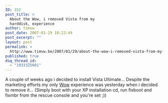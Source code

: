 ```yaml
---
ID: 152
post_title: >
  About the Wow, i removed Vista from my
  harddisk, experience
author: timvw
post_date: 2007-01-29 18:22:44
post_excerpt: ""
layout: post
permalink: >
  http://www.timvw.be/2007/01/29/about-the-wow-i-removed-vista-from-my-harddisk-experience/
published: true
dsq_thread_id:
  - "1933325601"
---
```

<p>A couple of weeks ago i decided to install Vista Ultimate... Despite the marketing efforts my only <a href="http://www.experiencethewow.be/">Wow</a>  experience was yesterday when i decided to remove it... (Simply boot with your XP installation cd, run fixboot and fixmbr from the rescue console and you're set ;))</p>